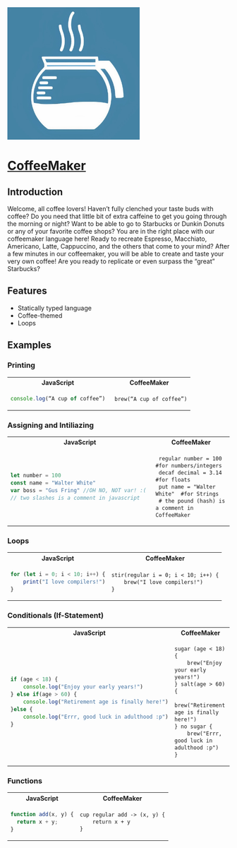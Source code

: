 <img src=./docs/imgs/logo.jpg width="300" height="300">

# [CoffeeMaker](https://github.com/RosettaYH/CoffeeMaker)

## Introduction

Welcome, all coffee lovers! Haven’t fully clenched your taste buds with coffee? Do you need that little bit of extra caffeine to get you going through the morning or night? Want to be able to go to Starbucks or Dunkin Donuts or any of your favorite coffee shops? You are in the right place with our coffeemaker language here! Ready to recreate Espresso, Macchiato, Americano, Latte, Cappuccino, and the others that come to your mind? After a few minutes in our coffeemaker, you will be able to create and taste your very own coffee! Are you ready to replicate or even surpass the “great” Starbucks?

## Features

- Statically typed language
- Coffee-themed
- Loops


## Examples

### Printing

<table>
<tr> <th>JavaScript</th><th>CoffeeMaker</th><tr>
</tr>
<td>

```javascript
console.log(“A cup of coffee”)
```

</td>

<td>

```
 brew(“A cup of coffee”)
```

</td>
</table>

### Assigning and Intiliazing 

<table>
<tr> <th>JavaScript</th><th>CoffeeMaker</th><tr>
</tr>
<td>

```javascript
let number = 100
const name = "Walter White"
var boss = "Gus Fring" //OH NO, NOT var! :( 
// two slashes is a comment in javascript 
```

</td>

<td>

```
 regular number = 100 	#for numbers/integers
 decaf decimal = 3.14 	#for floats
 put name = "Walter White" 	#for Strings
 # the pound (hash) is a comment in CoffeeMaker  
```

</td>
</table>

### Loops
<table>
<tr> <th>JavaScript</th><th>CoffeeMaker</th><tr>
</tr>
<td>

```javascript
for (let i = 0; i < 10; i++) {
    print("I love compilers!")
}
```

</td>

<td>

```
stir(regular i = 0; i < 10; i++) {
	brew("I love compilers!")
}
```

</td>
</table>

### Conditionals (If-Statement)

<table>
<tr> <th>JavaScript</th><th>CoffeeMaker</th><tr>
</tr>
<td>

```javascript
if (age < 18) {
	console.log("Enjoy your early years!")
} else if(age > 60) {
	console.log("Retirement age is finally here!")
}else {
	console.log("Errr, good luck in adulthood :p")
}
```

</td>

<td>

```
sugar (age < 18) {
	brew("Enjoy your early years!")
} salt(age > 60) {
	brew("Retirement age is finally here!")
} no sugar {
	brew("Errr, good luck in adulthood :p")
}
```

</td>
</table>

### Functions 

<table>
<tr> <th>JavaScript</th><th>CoffeeMaker</th><tr>
</tr>
<td>

```javascript
function add(x, y) {
  return x + y;
}

```

</td>

<td>

```
cup regular add -> (x, y) {
	return x + y
}
```

</td>
</table>

